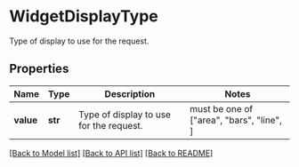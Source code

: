 # WidgetDisplayType

Type of display to use for the request.
## Properties
Name | Type | Description | Notes
------------ | ------------- | ------------- | -------------
**value** | **str** | Type of display to use for the request. |  must be one of ["area", "bars", "line", ]

[[Back to Model list]](README.md#documentation-for-models) [[Back to API list]](README.md#documentation-for-api-endpoints) [[Back to README]](README.md)


